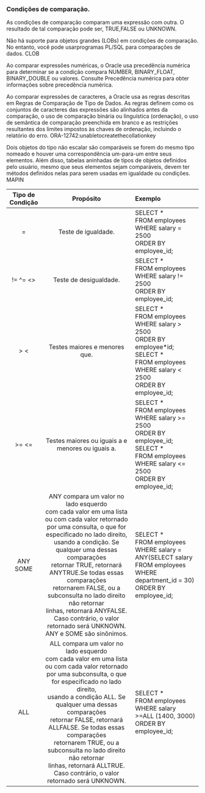 ### Condições de comparação.

As condições de comparação comparam uma expressão com outra. O resultado de tal comparação pode ser, TRUE,FALSE ou UNKNOWN.

Não há suporte para objetos grandes (LOBs) em condições de comparação. No entanto, você pode usarprogramas PL/SQL para comparações de dados. CLOB

Ao comparar expressões numéricas, o Oracle usa precedência numérica para determinar se a condição compara NUMBER, BINARY_FLOAT, BINARY_DOUBLE ou valores. Consulte Precedência numérica para obter informações sobre precedência numérica.

Ao comparar expressões de caracteres, a Oracle usa as regras descritas em Regras de Comparação de Tipo de Dados. As regras definem como os conjuntos de caracteres das expressões são alinhados antes da comparação, o uso de comparação binária ou linguística (ordenação), o uso de semântica de comparação preenchida em branco e as restrições resultantes dos limites impostos às chaves de ordenação, incluindo o relatório do erro. ORA-12742:unabletocreatethecollationkey

Dois objetos do tipo não escalar são comparáveis se forem do mesmo tipo nomeado e houver uma correspondência um-para-um entre seus elementos. Além disso, tabelas aninhadas de tipos de objetos definidos pelo usuário, mesmo que seus elementos sejam comparáveis, devem ter métodos definidos nelas para serem usadas em igualdade ou condições. MAPIN

| **Tipo de<br> Condição** |                                                                                                                                                                                                                                 **Propósito**                                                                                                                                                                                                                                  | **Exemplo**                                                                                                                                                        |
| :----------------------: | :----------------------------------------------------------------------------------------------------------------------------------------------------------------------------------------------------------------------------------------------------------------------------------------------------------------------------------------------------------------------------------------------------------------------------------------------------------------------------: | :----------------------------------------------------------------------------------------------------------------------------------------------------------------- |
|            =             |                                                                                                                                                                                                                              Teste de igualdade.                                                                                                                                                                                                                               | SELECT \* <br>FROM employees <br>WHERE salary = 2500 <br>ORDER BY employee_id;                                                                                     |
|         != ^= <>         |                                                                                                                                                                                                                             Teste de desigualdade.                                                                                                                                                                                                                             | SELECT \* <br>FROM employees <br>WHERE salary != 2500 <br>ORDER BY employee_id;                                                                                    |
|           > <            |                                                                                                                                                                                                                         Testes maiores e menores que.                                                                                                                                                                                                                          | SELECT \* <br>FROM employees <br>WHERE salary > 2500 <br>ORDER BY employee\*id;<br>SELECT \* <br>FROM employees <br>WHERE salary < 2500 <br>ORDER BY employee_id;  |
|          >= <=           |                                                                                                                                                                                                               Testes maiores ou iguais a e menores ou iguais a.                                                                                                                                                                                                                | SELECT \* <br>FROM employees <br>WHERE salary >= 2500 <br>ORDER BY employee_id;<br>SELECT \* <br>FROM employees <br>WHERE salary <= 2500 <br>ORDER BY employee_id; |
|       ANY <br>SOME       | ANY compara um valor no lado esquerdo<br> com cada valor em uma lista ou com cada valor retornado<br> por uma consulta, o que for especificado no lado direito,<br> usando a condição. Se qualquer uma dessas comparações<br> retornar TRUE, retornará ANYTRUE.Se todas essas comparações<br> retornarem FALSE, ou a subconsulta no lado direito não retornar<br> linhas, retornará ANYFALSE. Caso contrário, o valor<br> retornado será UNKNOWN.<br>ANY e SOME são sinônimos. | SELECT \* <br>FROM employees <br>WHERE salary = ANY(SELECT salary <br>FROM employees <br>WHERE department_id = 30) <br>ORDER BY employee_id;                       |
|           ALL            |           ALL compara um valor no lado esquerdo<br> com cada valor em uma lista ou com cada valor retornado<br> por uma subconsulta, o que for especificado no lado direito,<br> usando a condição ALL. Se qualquer uma dessas comparações<br> retornar FALSE, retornará ALLFALSE. Se todas essas comparações<br> retornarem TRUE, ou a subconsulta no lado direito não retornar<br> linhas, retornará ALLTRUE. Caso contrário, o valor<br> retornado será UNKNOWN.            | SELECT \* <br>FROM employees<br>WHERE salary >=ALL (1400, 3000)<br>ORDER BY employee_id;                                                                           |
